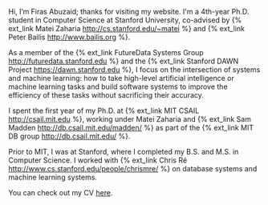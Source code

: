 Hi, I’m Firas Abuzaid; thanks for visiting my website. I'm a 4th-year Ph.D.
student in Computer Science at Stanford University, co-advised by {% ext_link
Matei Zaharia http://cs.stanford.edu/~matei %} and {% ext_link Peter Bailis
http://www.bailis.org %}.

As a member of the {% ext_link FutureData Systems Group
http://futuredata.stanford.edu %} and the {% ext_link Stanford DAWN Project
https://dawn.stanford.edu %}, I focus on the intersection of systems and
machine learning: how to take high-level artificial intelligence or machine
learning tasks and build software systems to improve the efficiency of these
tasks without sacrificing their accuracy.

I spent the first year of my Ph.D. at {% ext_link MIT CSAIL http://csail.mit.edu %},
working under Matei Zaharia and {% ext_link Sam Madden http://db.csail.mit.edu/madden/ %}
as part of the {% ext_link MIT DB group http://db.csail.mit.edu/ %}.

Prior to MIT, I was at Stanford, where I completed my B.S. and M.S. in Computer Science.
I worked with {% ext_link Chris Ré http://www.cs.stanford.edu/people/chrismre/ %} on database systems
and machine learning systems.

You can check out my CV [here](https://www.dropbox.com/s/zmvvpt19zoqnexj/firas_abuzaid_cv.pdf?dl=0).
